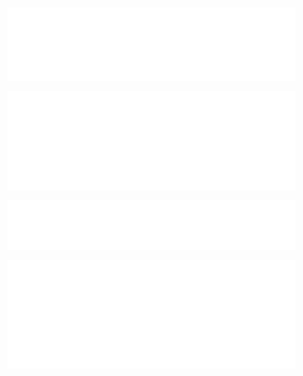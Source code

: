 ![Metrics indepth ayalisis](/metrics.plugin.languages.svg)

![Metrics indepth ayalisis](/metrics.plugin.languages.details.svg)

![Metrics recently used](/metrics.plugin.languages.recent.svg)

![Metrics indepth ayalisis](/metrics.plugin.languages.indepth.svg)

<!--

## action configuration

https://github.com/lowlighter/metrics/blob/master/.github/readme/partials/documentation/setup/action.md

## plugin configuration

https://github.com/lowlighter/metrics/blob/master/source/plugins/languages/README.md

![Top Langs](https://github-readme-stats.vercel.app/api/top-langs/?username=cgxxv&layout=compact)

**cgxxv/cgxxv** is a ✨ _special_ ✨ repository because its `README.md` (this file) appears on your GitHub profile.

Here are some ideas to get you started:

- 🔭 I’m currently working on ...
- 🌱 I’m currently learning ...
- 👯 I’m looking to collaborate on ...
- 🤔 I’m looking for help with ...
- 💬 Ask me about ...
- 📫 How to reach me: ...
- 😄 Pronouns: ...
- ⚡ Fun fact: ...
-->
